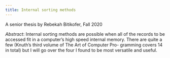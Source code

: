 ```yaml
---
title: Internal sorting methods
---
```


A senior thesis by Rebekah Bitikofer, Fall 2020<!--more-->

*Abstract*: Internal sorting methods are possible when all of the records to be accessed fit in a computer’s high speed internal memory. There are quite a few (Knuth’s third volume of The Art of Computer Pro- gramming covers 14 in total) but I will go over the four I found to be most versatile and useful.